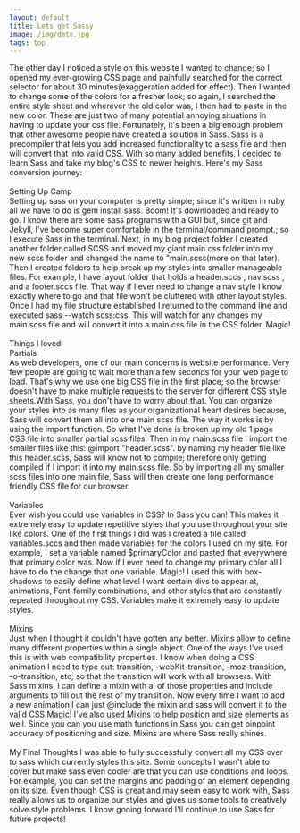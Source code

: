 ```yaml
---
layout: default
title: Lets get Sassy
image: /img/dmtn.jpg
tags: top
---
```



The other day I noticed a style on this website I wanted to change; so I opened my  ever-growing CSS page and painfully searched for the correct selector for about 30 minutes(exaggeration added for effect). Then I wanted to change some of the colors for a fresher look; so again, I searched the entire style sheet and wherever the old color was, I then had to paste in the new color. These are just two of many potential annoying situations in having to update your css file. Fortunately, it's been a big enough problem that other awesome people have created a solution in Sass. Sass is a precompiler that lets you add increased functionality to a sass file and then will convert that into valid CSS. With so many added benefits, I decided to learn Sass and  take my blog's CSS to newer heights. Here's my Sass conversion journey:
<br>
<br>
<span class="singleChar">Setting Up Camp</span>
<br>
Setting up sass on your computer is pretty simple; since it's written in ruby all we have to do is gem install sass. Boom! It's downloaded and ready to go. I know there are some sass programs with a GUI but, since  git and Jekyll, I've become super comfortable in the terminal/command prompt.; so I execute Sass in the terminal. Next, in my blog project folder I created another folder called SCSS and moved my giant main.css folder into my new scss folder and changed the name to "main.scss(more on that later). Then I created folders to help break up my styles into smaller manageable files. For example, I have layout folder that holds a header.sccs , nav.scss , and a footer.sccs file. That way if I ever need to change a nav style I know exactly where to go and that file won't be cluttered with other layout styles. Once I had my file structure established I returned to the command line and executed sass --watch scss:css. This will watch for any changes my main.scss file and will convert it into a main.css file in the CSS folder. Magic!
<br>
<br>
<span class="singleChar">Things I loved</span>
<br>
<span class="singleChar">P</span>artials
<br>
As web developers, one of our main concerns is website performance. Very few people are going to wait more than a few seconds for your web page to load. That's why we use one big CSS file in the first place; so the browser doesn't have to make multiple requests to the server for different CSS style sheets.With Sass, you don't have to worry about that. You can organize your styles into as many files as your organizational heart desires because, Sass will convert them all into one main scss file. The way it works is by using the import function. So what I've done is broken up my old  1 page CSS file into smaller partial scss files. Then in my main.scss file I import the smaller files like this:  @import "header.scss". by naming my header file like this header.scss, Sass will know not to compile; therefore only getting compiled if I import it into my main.scss file. So by importing all my smaller scss files into one main file, Sass will then create one long performance friendly CSS file for our browser.
<br>
<br>
<span class="singleChar">V</span>ariables
<br>
Ever wish you could use variables in CSS? In Sass you can! This makes it extremely easy to update repetitive styles that you use throughout your site like colors. One of the first things I did was I created a file called variables.sccs and then made variables for the colors I used on my site. For example, I set a variable named $primaryColor and pasted that everywhere that primary color was. Now if I ever need to change my primary color all I have to do the change that one variable. Magic!  I used this with box-shadows to easily define what level I want certain divs to appear at, animations, Font-family combinations, and other styles that are constantly repeated throughout my CSS. Variables make it extremely easy to update styles.
<br>
<br>
<span class="singleChar">M</span>ixins
<br>
Just when I thought it couldn't have gotten any better.
Mixins allow to define many different properties within a single object. One of the ways I've used this is with web compatibility properties. I know when doing a CSS animation I need to type out: transition, -webKit-transition, -moz-transition, -o-transition, etc; so that the transition will work with all browsers. With Sass mixins, I can define a mixin with al of those properties and include arguments to fill out the rest of my transition. Now every time I want to add a new animation I can just @include the mixin and sass will convert it to the valid CSS.Magic! I've also used Mixins to help position and size elements as well. Since you can you use math functions in Sass you can get pinpoint accuracy of positioning and size. Mixins are where Sass really shines.
<br>
<br>
<span class="singleChar">My Final Thoughts</span>
I was able to fully successfully convert all my CSS over to sass which currently styles this site. Some concepts I wasn't able to cover but make sass even cooler are that you can use conditions and loops. For example, you can set  the margins and padding of an element depending on its size. Even though CSS is great and may seem easy to work with, Sass really allows us to organize our styles and gives us some tools to creatively solve style problems. I know gooing forward I'll continue to use Sass for future projects!
